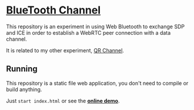 # [BlueTooth Channel](https://tomashubelbauer.github.io/bt-channel/)

This repository is an experiment in using Web Bluetooth to exchange SDP and ICE in order to establish a
WebRTC peer connection with a data channel.

It is related to my other experiment, [QR Channel](https://github.com/TomasHubelbauer/qr-channel).

## Running

This repository is a static file web application, you don't need to compile or build anything.

Just `start index.html` or see the [**online demo**](https://tomashubelbauer.github.io/bt-channel/).
